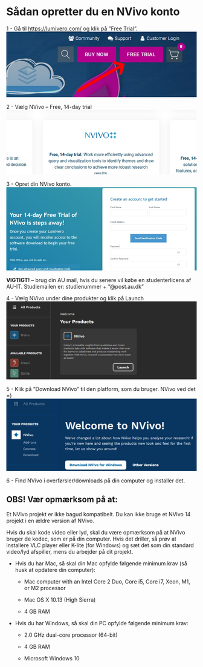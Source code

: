 
# Sådan opretter du en NVivo konto 

 


1 - Gå til https://lumivero.com/ og klik på ”Free Trial”.     
![Billede 001.jpg](https://github.com/AUL-Arts-NVivo/NVivo-intro/blob/main/Images/billede001.jpg)    

  
2 - Vælg NVivo – Free, 14-day trial   
![Billede 002.jpg](https://github.com/AUL-Arts-NVivo/NVivo-intro/blob/main/Images/billede002.jpg)  

  
3 - Opret din NVivo konto.      
![Billede 003.jpg](https://github.com/AUL-Arts-NVivo/NVivo-intro/blob/main/Images/billede003.jpg)



**VIGTIGT!** – brug din AU mail, hvis du senere vil købe en studenterlicens af AU-IT. Studiemailen er: studienummer + ”@post.au.dk”   
  
4 - Vælg NVivo under dine produkter og klik på Launch   
![Billede 004.jpg](https://github.com/AUL-Arts-NVivo/NVivo-intro/blob/main/Images/billede004.jpg)  
  
    
5 - Klik på ”Download NVivo” til den platform, som du bruger. NVivo ved det =)   
![Billede 005.jpg](https://github.com/AUL-Arts-NVivo/NVivo-intro/blob/main/Images/billede005.jpg)  
  
    
6 - Find NVivo i overførsler/downloads på din computer og installer det.   


  

 

## OBS! Vær opmærksom på at: 

Et NVivo projekt er ikke bagud kompatibelt. Du kan ikke bruge et NVivo 14 projekt i en ældre version af NVivo. 

Hvis du skal kode video eller lyd, skal du være opmærksom på at NVivo bruger de kodec, som er på din computer. Hvis det driller, så prøv at installere VLC player eller K-lite (for Windows) og sæt det som din standard video/lyd afspiller, mens du arbejder på dit projekt. 

* Hvis du har Mac, så skal din Mac opfylde følgende minimum krav (så husk at opdatere din computer): 

  * Mac computer with an Intel Core 2 Duo, Core i5, Core i7, Xeon, M1, or M2 processor 

  * Mac OS X 10.13 (High Sierra) 

  * 4 GB RAM 

* Hvis du har Windows, så skal din PC opfylde følgende minimum krav: 

  * 2.0 GHz dual-core processor (64-bit) 

  * 4 GB RAM 

  * Microsoft Windows 10 
